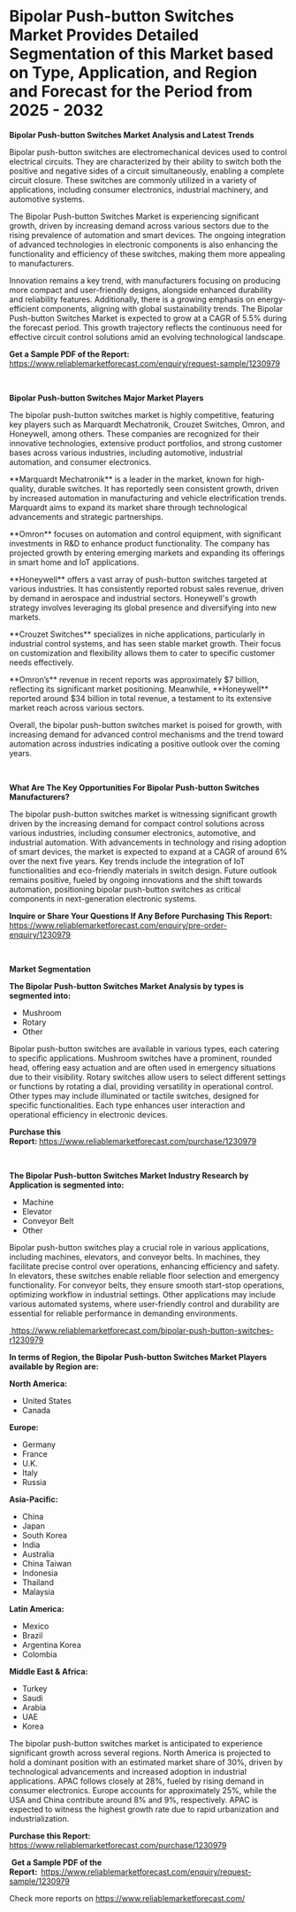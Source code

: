 <p><h1>Bipolar Push-button Switches Market Provides Detailed Segmentation of this Market based on Type, Application, and Region and Forecast for the Period from 2025 - 2032</h1></p><p><strong>Bipolar Push-button Switches Market Analysis and Latest Trends</strong></p>
<p><p>Bipolar push-button switches are electromechanical devices used to control electrical circuits. They are characterized by their ability to switch both the positive and negative sides of a circuit simultaneously, enabling a complete circuit closure. These switches are commonly utilized in a variety of applications, including consumer electronics, industrial machinery, and automotive systems. </p><p>The Bipolar Push-button Switches Market is experiencing significant growth, driven by increasing demand across various sectors due to the rising prevalence of automation and smart devices. The ongoing integration of advanced technologies in electronic components is also enhancing the functionality and efficiency of these switches, making them more appealing to manufacturers. </p><p>Innovation remains a key trend, with manufacturers focusing on producing more compact and user-friendly designs, alongside enhanced durability and reliability features. Additionally, there is a growing emphasis on energy-efficient components, aligning with global sustainability trends. The Bipolar Push-button Switches Market is expected to grow at a CAGR of 5.5% during the forecast period. This growth trajectory reflects the continuous need for effective circuit control solutions amid an evolving technological landscape.</p></p>
<p><strong>Get a Sample PDF of the Report:&nbsp;</strong> <a href="https://www.reliablemarketforecast.com/enquiry/request-sample/1230979?utm_campaign=3197&utm_medium=2&utm_source=Github&utm_content=ia&utm_term=12042025&utm_id=bipolar-push-button-switches">https://www.reliablemarketforecast.com/enquiry/request-sample/1230979</a></p>
<p>&nbsp;</p>
<p><strong>Bipolar Push-button Switches Major Market Players</strong></p>
<p><p>The bipolar push-button switches market is highly competitive, featuring key players such as Marquardt Mechatronik, Crouzet Switches, Omron, and Honeywell, among others. These companies are recognized for their innovative technologies, extensive product portfolios, and strong customer bases across various industries, including automotive, industrial automation, and consumer electronics.</p><p>**Marquardt Mechatronik** is a leader in the market, known for high-quality, durable switches. It has reportedly seen consistent growth, driven by increased automation in manufacturing and vehicle electrification trends. Marquardt aims to expand its market share through technological advancements and strategic partnerships.</p><p>**Omron** focuses on automation and control equipment, with significant investments in R&D to enhance product functionality. The company has projected growth by entering emerging markets and expanding its offerings in smart home and IoT applications. </p><p>**Honeywell** offers a vast array of push-button switches targeted at various industries. It has consistently reported robust sales revenue, driven by demand in aerospace and industrial sectors. Honeywell's growth strategy involves leveraging its global presence and diversifying into new markets.</p><p>**Crouzet Switches** specializes in niche applications, particularly in industrial control systems, and has seen stable market growth. Their focus on customization and flexibility allows them to cater to specific customer needs effectively.</p><p>**Omron’s** revenue in recent reports was approximately $7 billion, reflecting its significant market positioning. Meanwhile, **Honeywell** reported around $34 billion in total revenue, a testament to its extensive market reach across various sectors.</p><p>Overall, the bipolar push-button switches market is poised for growth, with increasing demand for advanced control mechanisms and the trend toward automation across industries indicating a positive outlook over the coming years.</p></p>
<p>&nbsp;</p>
<p><strong>What Are The Key Opportunities For Bipolar Push-button Switches Manufacturers?</strong></p>
<p><p>The bipolar push-button switches market is witnessing significant growth driven by the increasing demand for compact control solutions across various industries, including consumer electronics, automotive, and industrial automation. With advancements in technology and rising adoption of smart devices, the market is expected to expand at a CAGR of around 6% over the next five years. Key trends include the integration of IoT functionalities and eco-friendly materials in switch design. Future outlook remains positive, fueled by ongoing innovations and the shift towards automation, positioning bipolar push-button switches as critical components in next-generation electronic systems.</p></p>
<p><strong>Inquire or Share Your Questions If Any Before Purchasing This Report:</strong> <a href="https://www.reliablemarketforecast.com/enquiry/pre-order-enquiry/1230979?utm_campaign=3197&utm_medium=2&utm_source=Github&utm_content=ia&utm_term=12042025&utm_id=bipolar-push-button-switches">https://www.reliablemarketforecast.com/enquiry/pre-order-enquiry/1230979</a></p>
<p>&nbsp;</p>
<p><strong>Market Segmentation</strong></p>
<p><strong>The Bipolar Push-button Switches Market Analysis by types is segmented into:</strong></p>
<p><ul><li>Mushroom</li><li>Rotary</li><li>Other</li></ul></p>
<p><p>Bipolar push-button switches are available in various types, each catering to specific applications. Mushroom switches have a prominent, rounded head, offering easy actuation and are often used in emergency situations due to their visibility. Rotary switches allow users to select different settings or functions by rotating a dial, providing versatility in operational control. Other types may include illuminated or tactile switches, designed for specific functionalities. Each type enhances user interaction and operational efficiency in electronic devices.</p></p>
<p><strong>Purchase this Report:&nbsp;</strong><a href="https://www.reliablemarketforecast.com/purchase/1230979?utm_campaign=3197&utm_medium=2&utm_source=Github&utm_content=ia&utm_term=12042025&utm_id=bipolar-push-button-switches">https://www.reliablemarketforecast.com/purchase/1230979</a></p>
<p>&nbsp;</p>
<p><strong>The Bipolar Push-button Switches Market Industry Research by Application is segmented into:</strong></p>
<p><ul><li>Machine</li><li>Elevator</li><li>Conveyor Belt</li><li>Other</li></ul></p>
<p><p>Bipolar push-button switches play a crucial role in various applications, including machines, elevators, and conveyor belts. In machines, they facilitate precise control over operations, enhancing efficiency and safety. In elevators, these switches enable reliable floor selection and emergency functionality. For conveyor belts, they ensure smooth start-stop operations, optimizing workflow in industrial settings. Other applications may include various automated systems, where user-friendly control and durability are essential for reliable performance in demanding environments.</p></p>
<p><a href="https://www.reliablemarketforecast.com/bipolar-push-button-switches-r1230979?utm_campaign=3197&utm_medium=2&utm_source=Github&utm_content=ia&utm_term=12042025&utm_id=bipolar-push-button-switches">&nbsp;https://www.reliablemarketforecast.com/bipolar-push-button-switches-r1230979</a></p>
<p><strong>In terms of Region, the Bipolar Push-button Switches Market Players available by Region are:</strong></p>
<p>
    <p> <strong> North America: </strong>
        <ul>
            <li>United States</li>
            <li>Canada</li>
        </ul>
        </p> 
    <p> <strong> Europe: </strong>
        <ul>
            <li>Germany</li>
            <li>France</li>
            <li>U.K.</li>
            <li>Italy</li>
            <li>Russia</li>
        </ul>
        </p> 
    <p> <strong> Asia-Pacific: </strong>
        <ul>
            <li>China</li>
            <li>Japan</li>
            <li>South Korea</li>
            <li>India</li>
            <li>Australia</li>
            <li>China Taiwan</li>
            <li>Indonesia</li>
            <li>Thailand</li>
            <li>Malaysia</li>
        </ul>
        </p> 
    <p> <strong> Latin America: </strong>
        <ul>
            <li>Mexico</li>
            <li>Brazil</li>
            <li>Argentina Korea</li>
            <li>Colombia</li>
        </ul>
        </p> 
    <p> <strong> Middle East & Africa: </strong>
        <ul>
            <li>Turkey</li>
            <li>Saudi</li>
            <li>Arabia</li>
            <li>UAE</li>
            <li>Korea</li>
        </ul>
    </p>
    </p>
<p><p>The bipolar push-button switches market is anticipated to experience significant growth across several regions. North America is projected to hold a dominant position with an estimated market share of 30%, driven by technological advancements and increased adoption in industrial applications. APAC follows closely at 28%, fueled by rising demand in consumer electronics. Europe accounts for approximately 25%, while the USA and China contribute around 8% and 9%, respectively. APAC is expected to witness the highest growth rate due to rapid urbanization and industrialization.</p></p>
<p><strong>Purchase this Report: </strong><a href="https://www.reliablemarketforecast.com/purchase/1230979?utm_campaign=3197&utm_medium=2&utm_source=Github&utm_content=ia&utm_term=12042025&utm_id=bipolar-push-button-switches">https://www.reliablemarketforecast.com/purchase/1230979</a></p>
<p>&nbsp;<strong>Get a Sample PDF of the Report:&nbsp;&nbsp;</strong><a href="https://www.reliablemarketforecast.com/enquiry/request-sample/1230979?utm_campaign=3197&utm_medium=2&utm_source=Github&utm_content=ia&utm_term=12042025&utm_id=bipolar-push-button-switches">https://www.reliablemarketforecast.com/enquiry/request-sample/1230979</a></p>
<p><strong></strong></p>
<p>Check more reports on <a href="https://www.reliablemarketforecast.com/?utm_campaign=3197&utm_medium=2&utm_source=Github&utm_content=ia&utm_term=12042025&utm_id=bipolar-push-button-switches">https://www.reliablemarketforecast.com/</a></p>